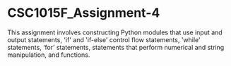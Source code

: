 # CSC1015F_Assignment-4
This assignment involves constructing Python modules that use input and output statements, 'if'  and 'if-else' control flow statements, 'while' statements, ‘for’ statements, statements that  perform numerical and string manipulation, and functions.
